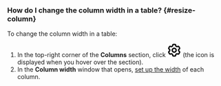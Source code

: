 ### How do I change the column width in a table? {#resize-column}

To change the column width in a table:

1. In the top-right corner of the **Columns** section, click ![image](../../_assets/console-icons/gear.svg) (the icon is displayed when you hover over the section).
1. In the **Column width** window that opens, [set up the width](../../datalens/visualization-ref/table-chart.md#set-column-width) of each column.